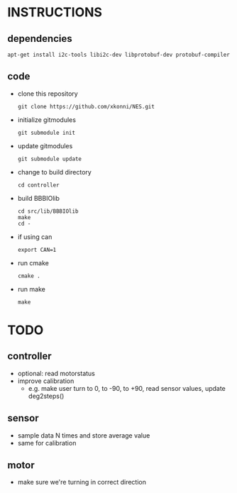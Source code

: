 INSTRUCTIONS
============

dependencies
------------

  ```
  apt-get install i2c-tools libi2c-dev libprotobuf-dev protobuf-compiler
  ```

code
----
* clone this repository

  ```
  git clone https://github.com/xkonni/NES.git
  ```

* initialize gitmodules

  ```
  git submodule init
  ```

* update gitmodules

  ```
  git submodule update
  ```

* change to build directory

  ```
  cd controller
  ```


* build BBBIOlib

  ```
  cd src/lib/BBBIOlib
  make
  cd -
  ```

* if using can

  ```
  export CAN=1
  ```

* run cmake

  ```
  cmake .
  ```

* run make

  ```
  make

TODO
====

controller
----------
* optional: read motorstatus
* improve calibration
  * e.g. make user turn to 0, to -90, to +90, read sensor values, update deg2steps()

sensor
------
* sample data N times and store average value
* same for calibration

motor
-----
* make sure we're turning in correct direction
